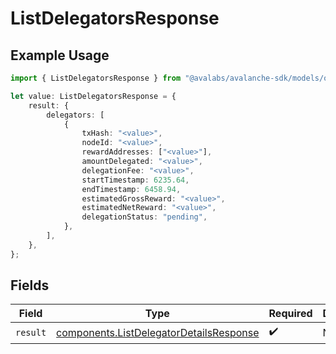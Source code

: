 # ListDelegatorsResponse

## Example Usage

```typescript
import { ListDelegatorsResponse } from "@avalabs/avalanche-sdk/models/operations";

let value: ListDelegatorsResponse = {
    result: {
        delegators: [
            {
                txHash: "<value>",
                nodeId: "<value>",
                rewardAddresses: ["<value>"],
                amountDelegated: "<value>",
                delegationFee: "<value>",
                startTimestamp: 6235.64,
                endTimestamp: 6458.94,
                estimatedGrossReward: "<value>",
                estimatedNetReward: "<value>",
                delegationStatus: "pending",
            },
        ],
    },
};
```

## Fields

| Field                                                                                              | Type                                                                                               | Required                                                                                           | Description                                                                                        |
| -------------------------------------------------------------------------------------------------- | -------------------------------------------------------------------------------------------------- | -------------------------------------------------------------------------------------------------- | -------------------------------------------------------------------------------------------------- |
| `result`                                                                                           | [components.ListDelegatorDetailsResponse](../../models/components/listdelegatordetailsresponse.md) | :heavy_check_mark:                                                                                 | N/A                                                                                                |